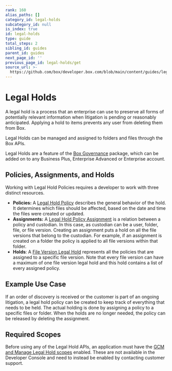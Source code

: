 ```yaml
---
rank: 160
alias_paths: []
category_id: legal-holds
subcategory_id: null
is_index: true
id: legal-holds
type: guide
total_steps: 2
sibling_id: guides
parent_id: guides
next_page_id: ''
previous_page_id: legal-holds/get
source_url: >-
  https://github.com/box/developer.box.com/blob/main/content/guides/legal-holds/index.md
---
```

# Legal Holds

A legal hold is a process that an enterprise can use to preserve all forms of
potentially relevant information when litigation is pending or reasonably
anticipated. Applying a hold to items prevents any user from deleting them from
Box.

Legal Holds can be managed and assigned to folders and files through the Box
APIs.

<Message>

Legal Holds are a feature of the [Box Governance][governance] package, which
can be added on to any Business Plus, Enterprise Advanced or Enterprise account.

</Message>

## Policies, Assignments, and Holds

Working with Legal Hold Policies requires a developer to work with three
distinct resources.

* **Policies:**  A [Legal Hold Policy][policy] describes the general behavior of the hold. It determines which files should be affected, based on the date and time the files were created or updated.
* **Assignments:** A [Legal Hold Policy Assignment][assignment] is a relation between a policy and custodian. In this case, as custodian can be a user, folder, file, or file version. Creating an assignment puts a hold on all the file versions that belong to the custodian. For example, if an assignment is created on a folder the policy is applied to all file versions within that folder.
* **Holds**: A [File Version Legal Hold][hold] represents all the policies that are assigned to a specific file version. Note that every file version can have a maximum of one file version legal hold and this hold contains a list of every assigned policy.

## Example Use Case

If an order of discovery is received or the customer is part of an ongoing
litigation, a legal hold policy can be created to keep track of everything that
needs to be held. The actual holding is done by assigning a policy to a specific
files or folder. When the holds are no longer needed, the policy can be released
by deleting the assignment.

## Required Scopes

Before using any of the Legal Hold APIs, an application must have the [GCM and
Manage Legal Hold scopes][scopes] enabled. These are not available in the
Developer Console and need to instead be enabled by contacting customer
support.

[scopes]: g://api-calls/permissions-and-errors/scopes
[policy]: r://legal_hold_policy
[assignment]: r://legal-hold-policy-assignment
[hold]: r://file_version_legal_hold
[governance]: https://www.box.com/security/governance-and-compliance